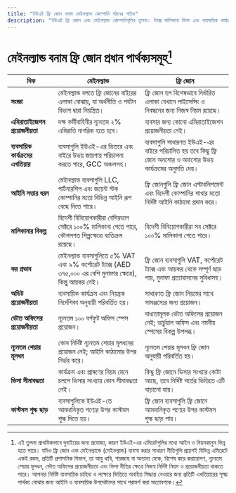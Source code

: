 ```yaml
---
title: "ইউএই ফ্রি জোন বনাম মেইনল্যান্ড কোম্পানি গঠনের গাইড"
description: "ইউএই ফ্রি জোন এবং মেইনল্যান্ড কোম্পানিগুলির তুলনা। ট্যাক্স মালিকানা ভিসা এবং ব্যবসায়িক কার্যক্রমের ক্ষেত্রে ফ্রি জোন ও মেইনল্যান্ড সেটআপের মধ্যে প্রধান পার্থক্য"
---
```


# মেইনল্যান্ড বনাম ফ্রি জোন প্রধান পার্থক্যসমূহ[^1]

| **দিক**                             | **মেইনল্যান্ড**                                                                                                   | **ফ্রি জোন**                                                                                                |
| ----------------------------------- | ----------------------------------------------------------------------------------------------------------------- | ----------------------------------------------------------------------------------------------------------- |
| **সংজ্ঞা**                          | মেইনল্যান্ড বলতে ফ্রি জোনের বাইরের এলাকা বোঝায়, যা অর্থনীতি ও পর্যটন বিভাগ দ্বারা নিয়ন্ত্রিত।                   | ফ্রি জোন হল বিশেষভাবে নির্ধারিত এলাকা যেখানে লাইসেন্সিং ও নিবন্ধনের জন্য নিজস্ব নিয়ম রয়েছে।               |
| **এমিরাতাইজেশন প্রয়োজনীয়তা**      | দক্ষ কর্মীবাহিনীর ন্যূনতম ২% এমিরাতি নাগরিক হতে হবে।                                                              | ব্যবসার জন্য কোনো এমিরাতাইজেশন প্রয়োজনীয়তা নেই।                                                           |
| **ব্যবসায়িক কার্যক্রমের এখতিয়ার** | ব্যবসাগুলি ইউএই-এর ভিতরে এবং বাইরে উভয় জায়গায় পরিচালনা করতে পারে, GCC অঞ্চলসহ।                                 | ব্যবসাগুলি সাধারণত ইউএই-এর বাইরে পরিচালিত হয় তবে কিছু ফ্রি জোন অনশোর ও অফশোর উভয় কার্যক্রমের অনুমতি দেয়। |
| **আইনি সত্তার ধরন**                 | মেইনল্যান্ড ব্যবসাগুলি LLC, পার্টনারশিপ এবং জয়েন্ট স্টক কোম্পানির মতো বিভিন্ন আইনি রূপ বেছে নিতে পারে।           | ফ্রি জোনগুলি ফ্রি জোন এস্টাবলিশমেন্ট এবং বিদেশী কোম্পানির শাখার মতো নির্দিষ্ট আইনি কাঠামো প্রদান করে।       |
| **মালিকানার বিকল্প**                | বিদেশী বিনিয়োগকারীরা বেশিরভাগ সেক্টরে ১০০% মালিকানা পেতে পারে, কৌশলগত শিল্পক্ষেত্রে ব্যতিক্রম রয়েছে।            | বিদেশী বিনিয়োগকারীরা সব সেক্টরে ১০০% মালিকানা পেতে পারে।                                                   |
| **কর প্রভাব**                       | মেইনল্যান্ড ব্যবসাগুলিতে ৫% VAT এবং ৯% কর্পোরেট ট্যাক্স (AED ৩৭৫,০০০ এর বেশি মুনাফার ক্ষেত্রে), কিন্তু আয়কর নেই। | ফ্রি জোন ব্যবসাগুলি VAT, কর্পোরেট ট্যাক্স এবং আয়কর থেকে সম্পূর্ণ ছাড় পায়, মুনাফা প্রত্যাবাসনের সুবিধাসহ। |
| **অডিট প্রয়োজনীয়তা**              | ব্যবসায়িক কার্যক্রম এবং নিয়ন্ত্রক নির্দেশিকা অনুযায়ী পরিবর্তিত হয়।                                            | সাধারণত ফ্রি জোন নিয়মের সাথে সামঞ্জস্যের জন্য প্রয়োজন।                                                    |
| **ভৌত অফিসের প্রয়োজনীয়তা**        | ন্যূনতম ১০০ বর্গফুট অফিস স্পেস প্রয়োজন।                                                                          | বাধ্যতামূলক ভৌত অফিসের প্রয়োজন নেই; ভার্চুয়াল অফিস এবং নমনীয় স্পেসের বিকল্প উপলব্ধ।                      |
| **ন্যূনতম শেয়ার মূলধন**            | কোন নির্দিষ্ট ন্যূনতম শেয়ার মূলধনের প্রয়োজন নেই; আইনি কাঠামোর উপর নির্ভর করে।                                   | ন্যূনতম শেয়ার মূলধন ফ্রি জোন অনুযায়ী পরিবর্তিত হয়।                                                       |
| **ভিসা সীমাবদ্ধতা**                 | কার্যক্রম এবং প্রাঙ্গণের নিয়ম মেনে চললে ভিসার সংখ্যায় কোন সীমাবদ্ধতা নেই।                                       | কিছু ফ্রি জোনে ভিসার সংখ্যার কোটা আছে, তবে নির্দিষ্ট শর্তের ভিত্তিতে এটি বাড়ানো যায়।                      |
| **কাস্টমস শুল্ক ছাড়**              | ব্যবসাগুলিকে ইউএই-তে আমদানিকৃত পণ্যের উপর কাস্টমস শুল্ক দিতে হয়।                                                 | ফ্রি জোন ব্যবসাগুলি ফ্রি জোনে আমদানিকৃত পণ্যের উপর কাস্টমস শুল্ক ছাড় পায়।                                 |

[^1]: এই তুলনা প্রাথমিকভাবে দুবাইয়ের জন্য প্রযোজ্য, কারণ ইউএই-এর এমিরেটগুলির মধ্যে আইন ও নিয়মকানুন ভিন্ন হতে পারে। যদিও ফ্রি জোন এবং মেইনল্যান্ডে (মেইনল্যান্ড) ব্যবসা করার সাধারণ নীতিগুলি প্রায়শই বিভিন্ন এমিরেটে একই রকম, প্রতিটি প্রশাসনিক বিভাগ, তা আবু ধাবি, শারজাহ বা অন্যান্য হোক, বিশেষ করে করারোপণ, ন্যূনতম শেয়ার মূলধন, ভৌত অফিসের প্রয়োজনীয়তা এবং ভিসা নীতির ক্ষেত্রে নিজস্ব নির্দিষ্ট নিয়ম ও প্রয়োজনীয়তা থাকতে পারে। আপনার নির্দিষ্ট ব্যবসায়িক চাহিদা ও লক্ষ্যের ভিত্তিতে অবহিত সিদ্ধান্ত নেওয়ার জন্য প্রতিটি এখতিয়ারের সূক্ষ্ম পার্থক্য বোঝার জন্য আইনি ও ব্যবসায়িক উপদেষ্টাদের সাথে পরামর্শ করা অত্যাবশ্যক।
